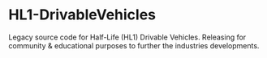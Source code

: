 # HL1-DrivableVehicles
Legacy source code for Half-Life (HL1) Drivable Vehicles.  Releasing for community &amp; educational purposes to further the industries developments. 
